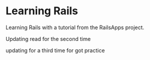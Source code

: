 Learning Rails
==

Learning Rails with a tutorial from the RailsApps project. 


Updating read for the second time 

updating for a third time for got practice